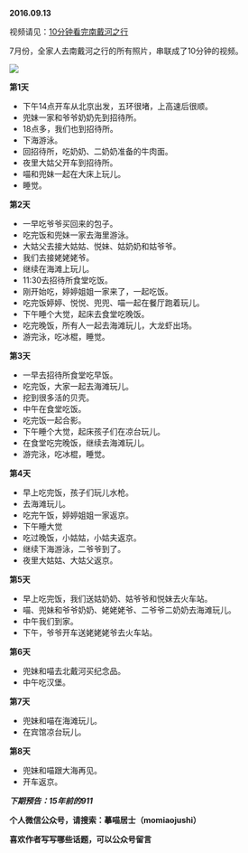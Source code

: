 
          
            
**2016.09.13**

视频请见：[10分钟看完南戴河之行](https://link.jianshu.com?t=http://v.qq.com/iframe/player.html?vid=m0326ceiso3&amp;tiny=0&amp;auto=0)

7月份，全家人去南戴河之行的所有照片，串联成了10分钟的视频。



![](//upload-images.jianshu.io/upload_images/51001-622cd13c72318d05.jpg)




**第1天**
* 下午14点开车从北京出发，五环很堵，上高速后很顺。
* 兜妹一家和爷爷奶奶先到招待所。
* 18点多，我们也到招待所。
* 下海游泳。
* 回招待所，吃奶奶、二奶奶准备的牛肉面。
* 夜里大姑父开车到招待所。
* 喵和兜妹一起在大床上玩儿。
* 睡觉。


**第2天**
* 一早吃爷爷买回来的包子。
* 吃完饭和兜妹一家去海里游泳。
* 大姑父去接大姑姑、悦妹、姑奶奶和姑爷爷。
* 我们去接姥姥姥爷。
* 继续在海滩上玩儿。
* 11:30去招待所食堂吃饭。
* 刚开始吃，婷婷姐姐一家来了，一起吃饭。
* 吃完饭婷婷、悦悦、兜兜、喵一起在餐厅跑着玩儿。
* 下午睡个大觉，起床去食堂吃晚饭。
* 吃完晚饭，所有人一起去海滩玩儿，大龙虾出场。
* 游完泳，吃冰棍，睡觉。


**第3天**
* 一早去招待所食堂吃早饭。
* 吃完饭，大家一起去海滩玩儿。
* 挖到很多活的贝壳。
* 中午在食堂吃饭。
* 吃完饭一起合影。
* 下午睡个大觉，起床孩子们在凉台玩儿。
* 在食堂吃完晚饭，继续去海滩玩儿。
* 游完泳，吃冰棍，睡觉。


**第4天**
* 早上吃完饭，孩子们玩儿水枪。
* 去海滩玩儿。
* 吃完午饭，婷婷姐姐一家返京。
* 下午睡大觉
* 吃过晚饭，小姑姑，小姑夫返京。
* 继续下海游泳，二爷爷到了。
* 夜里大姑姑、大姑父返京。


**第5天**
* 早上吃完饭，我们送姑奶奶、姑爷爷和悦妹去火车站。
* 喵、兜妹和爷爷奶奶、姥姥姥爷、二爷爷二奶奶去海滩玩儿。
* 中午我们到家。
* 下午，爷爷开车送姥姥姥爷去火车站。


**第6天**
* 兜妹和喵去北戴河买纪念品。
* 中午吃汉堡。


**第7天**
* 兜妹和喵在海滩玩儿。
* 在宾馆凉台玩儿。


**第8天**
* 兜妹和喵跟大海再见。
* 开车返京。



***下期预告：15年前的911***


**个人微信公众号，请搜索：摹喵居士（momiaojushi）**

**喜欢作者写写哪些话题，可以公众号留言**

          
        